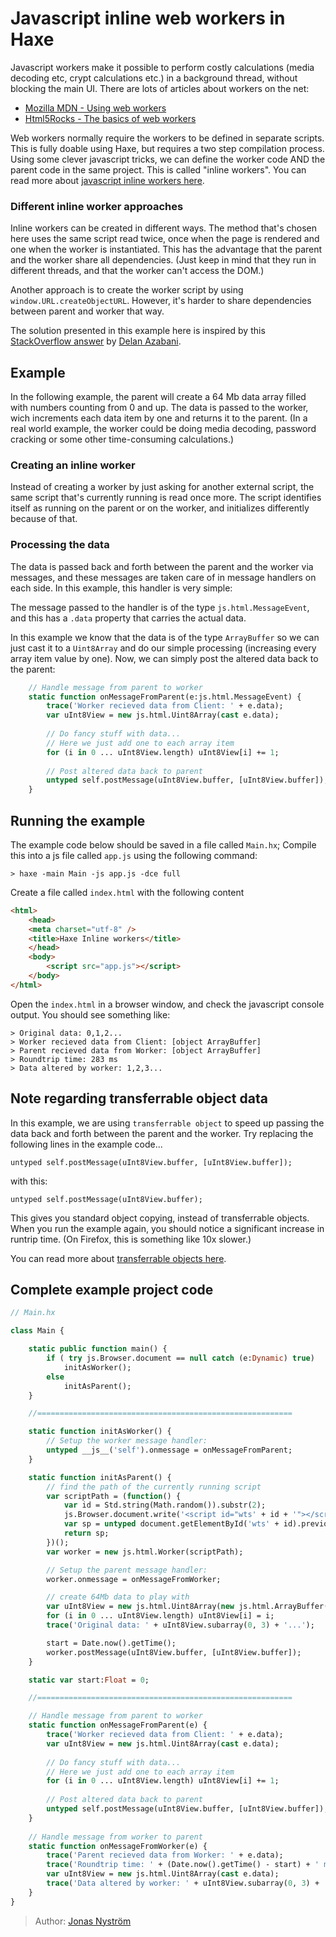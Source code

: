 [tags]: / "javascript,workers,multi-threading"

# Javascript inline web workers in Haxe

Javascript workers make it possible to perform costly calculations (media decoding etc, crypt calculations etc.) in a background thread, without blocking the main UI. There are lots of articles about workers on the net:

- [Mozilla MDN - Using web workers](https://developer.mozilla.org/en-US/docs/Web/API/Web_Workers_API/Using_web_workers)
- [Html5Rocks - The basics of web workers](https://www.html5rocks.com/en/tutorials/workers/basics/)

Web workers normally require the workers to be defined in separate scripts. This is fully doable using Haxe, but requires a two step compilation process. Using some clever javascript tricks, we can define the worker code AND the parent code in the same project. This is called "inline workers". You can read more about [javascript inline workers here](https://www.html5rocks.com/en/tutorials/workers/basics/#toc-inlineworkers).

### Different inline worker approaches
Inline workers can be created in different ways. The method that's chosen here uses the same script read twice, once when the page is rendered and one when the worker is instantiated. This has the advantage that the parent and the worker share all dependencies. (Just keep in mind that they run in different threads, and that the worker can't access the DOM.)

Another approach is to create the worker script by using ```window.URL.createObjectURL```. However, it's harder to share dependencies between parent and worker that way.

The solution presented in this example here is inspired by this [StackOverflow answer](http://stackoverflow.com/a/10136565/146400) by [Delan Azabani](http://stackoverflow.com/users/330644/delan-azabani).


## Example

In the following example, the parent will create a 64 Mb data array filled with numbers counting from 0 and up. The data is passed to the worker, wich increments each data item by one and returns it to the parent. (In a real world example, the worker could be doing media decoding, password cracking or some other time-consuming calculations.)

### Creating an inline worker
Instead of creating a worker by just asking for another external script, the same script that's currently running is read once more. The script identifies itself as running on the parent or on the worker, and initializes differently because of that.

### Processing the data
The data is passed back and forth between the parent and the worker via messages, and these messages are taken care of in message handlers on each side. In this example, this handler is very simple:

The message passed to the handler is of the type ```js.html.MessageEvent```, and this has a ```.data``` property that carries the actual data.

In this example we know that the data is of the type ```ArrayBuffer``` so we can just cast it to a ```Uint8Array``` and do our simple processing (increasing every array item value by one). Now, we can simply post the altered data back to the parent:

```haxe
    // Handle message from parent to worker
    static function onMessageFromParent(e:js.html.MessageEvent) {
        trace('Worker recieved data from Client: ' + e.data);
        var uInt8View = new js.html.Uint8Array(cast e.data);
               
        // Do fancy stuff with data...
        // Here we just add one to each array item
        for (i in 0 ... uInt8View.length) uInt8View[i] += 1;
      
        // Post altered data back to parent
        untyped self.postMessage(uInt8View.buffer, [uInt8View.buffer]);
    }
```
## Running the example

The example code below should be saved in a file called ```Main.hx```;
Compile this into a js file called ```app.js``` using the following command:

```> haxe -main Main -js app.js -dce full```

Create a file called ```index.html``` with the following content
```html
<html>
    <head>
    <meta charset="utf-8" />
    <title>Haxe Inline workers</title>
    </head>
    <body>
        <script src="app.js"></script>
    </body>
</html>
```
Open the ```index.html``` in a browser window, and check the javascript console output.
You should see something like:
```code
> Original data: 0,1,2...  
> Worker recieved data from Client: [object ArrayBuffer] 
> Parent recieved data from Worker: [object ArrayBuffer] 
> Roundtrip time: 283 ms  
> Data altered by worker: 1,2,3...
```

## Note regarding transferrable object data

In this example, we are using ```transferrable object``` to speed up passing the data back and forth between the parent and the worker. Try replacing the following lines in the example code...

```untyped self.postMessage(uInt8View.buffer, [uInt8View.buffer]);```

with this:

```untyped self.postMessage(uInt8View.buffer);```

This gives you standard object copying, instead of transferrable objects. When you run the example again, you should notice a significant increase in runtrip time. (On Firefox, this is something like 10x slower.)

You can read more about [transferrable objects here](https://www.html5rocks.com/en/tutorials/workers/basics/#toc-transferrables).


## Complete example project code

```haxe
// Main.hx

class Main {

    static public function main() {
        if ( try js.Browser.document == null catch (e:Dynamic) true)              
            initAsWorker();
        else 
            initAsParent();
    }

    //=========================================================

    static function initAsWorker() {
        // Setup the worker message handler:
        untyped __js__('self').onmessage = onMessageFromParent;
    }

    static function initAsParent() {
        // find the path of the currently running script
        var scriptPath = (function() {
            var id = Std.string(Math.random()).substr(2); 
            js.Browser.document.write('<script id="wts' + id + '"></script>');
            var sp = untyped document.getElementById('wts' + id).previousSibling.src;            
            return sp;
        })();  
        var worker = new js.html.Worker(scriptPath);

        // Setup the parent message handler:
        worker.onmessage = onMessageFromWorker;        

        // create 64Mb data to play with
        var uInt8View = new js.html.Uint8Array(new js.html.ArrayBuffer(1024 * 1024 * 64));
        for (i in 0 ... uInt8View.length) uInt8View[i] = i;
        trace('Original data: ' + uInt8View.subarray(0, 3) + '...');

        start = Date.now().getTime();
        worker.postMessage(uInt8View.buffer, [uInt8View.buffer]);  
    }

    static var start:Float = 0;

    //=========================================================

    // Handle message from parent to worker
    static function onMessageFromParent(e) {
        trace('Worker recieved data from Client: ' + e.data);
        var uInt8View = new js.html.Uint8Array(cast e.data);
               
        // Do fancy stuff with data...
        // Here we just add one to each array item
        for (i in 0 ... uInt8View.length) uInt8View[i] += 1;
      
        // Post altered data back to parent
        untyped self.postMessage(uInt8View.buffer, [uInt8View.buffer]);
    }
    
    // Handle message from worker to parent
    static function onMessageFromWorker(e) {
        trace('Parent recieved data from Worker: ' + e.data);
        trace('Roundtrip time: ' + (Date.now().getTime() - start) + ' ms');            
        var uInt8View = new js.html.Uint8Array(cast e.data);
        trace('Data altered by worker: ' + uInt8View.subarray(0, 3) + '...');
    }
}

```
> Author: [Jonas Nyström](https://github.com/cambiata)

